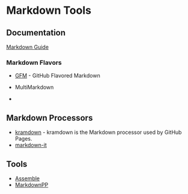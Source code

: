 # Markdown Tools

## Documentation

[Markdown Guide][md-guide]

[md-guide]: <https://www.markdownguide.org>

### Markdown Flavors

* [GFM][] - GitHub Flavored Markdown
* MultiMarkdown

* [gfm]: <https://github.github.com/gfm/>

## Markdown Processors

* [kramdown][] - kramdown is the Markdown processor used by GitHub Pages.
* [markdown-it][]

[kramdown]: <https://kramdown.gettalong.org>
[markdown-it]: <https://markdown-it.github.io>

## Tools

* [Assemble][]
* [MarkdownPP][md-pp]

[assemble]: <http://assemble.io/docs/Markdown.html>
[md-pp]: <>
